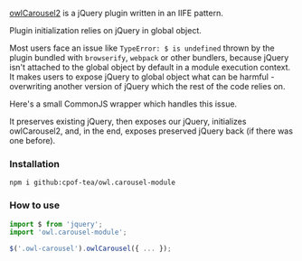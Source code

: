 [owlCarousel2](https://github.com/OwlCarousel2/OwlCarousel2/) is a jQuery plugin written in an IIFE pattern.

Plugin initialization relies on jQuery in global object.

Most users face an issue like `TypeError: $ is undefined` thrown by the plugin bundled with `browserify`, `webpack` or other bundlers, because jQuery isn't attached to the global object by default in a module execution context. It makes users to expose jQuery to global object what can be harmful - overwriting another version of jQuery which the rest of the code relies on.

Here's a small CommonJS wrapper which handles this issue.

It preserves existing jQuery, then exposes our jQuery, initializes owlCarousel2, and, in the end, exposes preserved jQuery back (if there was one before).

### Installation

`npm i github:cpof-tea/owl.carousel-module`

### How to use

```js
import $ from 'jquery';
import 'owl.carousel-module';

$('.owl-carousel').owlCarousel({ ... });
```
